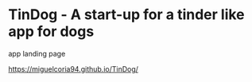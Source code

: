 # TinDog - A start-up for a tinder like app for dogs 

app landing page

https://miguelcoria94.github.io/TinDog/
